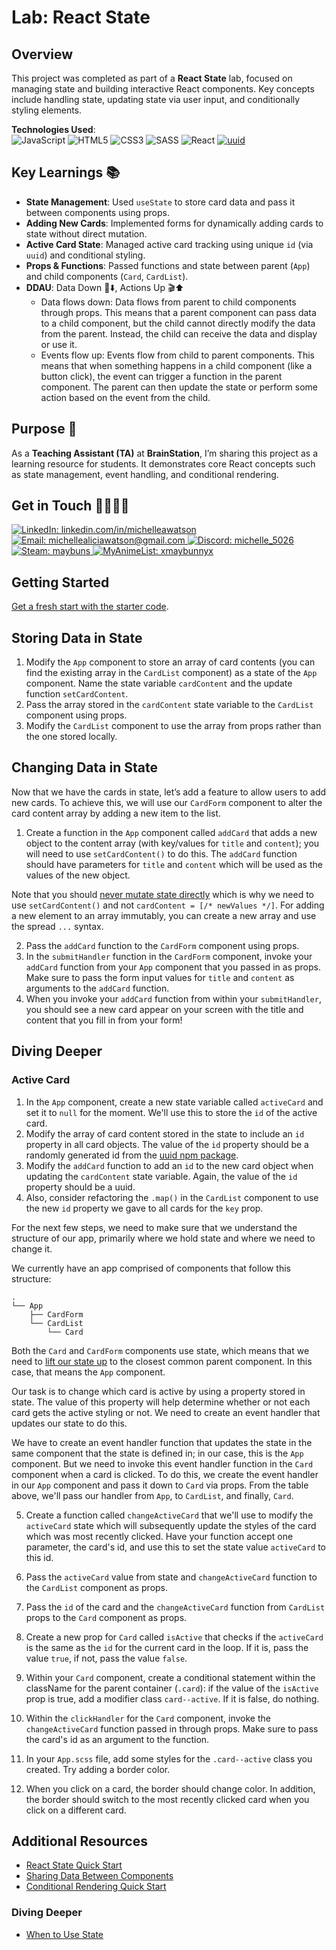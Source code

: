 # Lab: React State

## Overview

This project was completed as part of a **React State** lab, focused on managing state and building interactive React components. Key concepts include handling state, updating state via user input, and conditionally styling elements.

**Technologies Used**:  
![JavaScript](https://img.shields.io/badge/JavaScript-F7DF1E?style=for-the-badge&logo=javascript&logoColor=black)
![HTML5](https://img.shields.io/badge/HTML5-E34F26?style=for-the-badge&logo=html5&logoColor=white)
![CSS3](https://img.shields.io/badge/CSS3-1572B6?style=for-the-badge&logo=css3&logoColor=white)
![SASS](https://img.shields.io/badge/SASS-CC6699?style=for-the-badge&logo=sass&logoColor=white)
![React](https://img.shields.io/badge/React-61DAFB?style=for-the-badge&logo=react&logoColor=black)
[![uuid](https://img.shields.io/badge/uuid-v8.3.2-orange?style=flat)](https://www.npmjs.com/package/uuid)

## Key Learnings 📚

- **State Management**: Used `useState` to store card data and pass it between components using props.
- **Adding New Cards**: Implemented forms for dynamically adding cards to state without direct mutation.
- **Active Card State**: Managed active card tracking using unique `id` (via `uuid`) and conditional styling.
- **Props & Functions**: Passed functions and state between parent (`App`) and child components (`Card`, `CardList`).
- **DDAU**: Data Down 🔢⬇️, Actions Up 🎬⬆️
  - Data flows down: Data flows from parent to child components through props. This means that a parent component can pass data to a child component, but the child cannot directly modify the data from the parent. Instead, the child can receive the data and display or use it.
  - Events flow up: Events flow from child to parent components. This means that when something happens in a child component (like a button click), the event can trigger a function in the parent component. The parent can then update the state or perform some action based on the event from the child.

## Purpose 🎯

As a **Teaching Assistant (TA)** at **BrainStation**, I’m sharing this project as a learning resource for students. It demonstrates core React concepts such as state management, event handling, and conditional rendering.

## Get in Touch 🫱🏾‍🫲🏾

<p align="left">
<a href="https://www.linkedin.com/in/michelleawatson" target="_blank">
  <img src="https://img.shields.io/badge/LinkedIn-0A66C2?style=for-the-badge&logo=linkedin&logoColor=white" alt="LinkedIn: linkedin.com/in/michelleawatson" />
</a>
<a href="mailto:michellealiciawatson@gmail.com">
  <img src="https://img.shields.io/badge/Email-EA4335?style=for-the-badge&logo=gmail&logoColor=white" alt="Email: michellealiciawatson@gmail.com" />
</a>
<a href="https://discord.com/users/234360551742898176">
  <img src="https://img.shields.io/badge/Discord-5865F2?style=for-the-badge&logo=discord&logoColor=white" alt="Discord: michelle_5026" />
</a>
  <a href="https://steamcommunity.com/id/maybuns/">
  <img src="https://img.shields.io/badge/Steam-181717?style=for-the-badge&logo=steam&logoColor=white" alt="Steam: maybuns" />
</a>
  </a>
  <a href="https://myanimelist.net/profile/xmaybunnyx">
  <img src="https://img.shields.io/badge/MyAnimeList-2E51A2?style=for-the-badge&logo=MyAnimeList&logoColor=white" alt="MyAnimeList: xmaybunnyx" />
</a>
</p>

## Getting Started

[Get a fresh start with the starter code](./lab-react-state-starter.zip).

## Storing Data in State

1.  Modify the `App` component to store an array of card contents (you can find the existing array in the `CardList` component) as a state of the `App` component. Name the state variable `cardContent` and the update function `setCardContent`.
2.  Pass the array stored in the `cardContent` state variable to the `CardList` component using props.
3.  Modify the `CardList` component to use the array from props rather than the one stored locally.

## Changing Data in State

Now that we have the cards in state, let’s add a feature to allow users to add new cards. To achieve this, we will use our `CardForm` component to alter the card content array by adding a new item to the list.

1.  Create a function in the `App` component called `addCard` that adds a new object to the content array (with key/values for `title` and `content`); you will need to use `setCardContent()` to do this. The `addCard` function should have parameters for `title` and `content` which will be used as the values of the new object.

Note that you should [never mutate state directly](https://react.dev/learn/updating-arrays-in-state) which is why we need to use `setCardContent()` and not `cardContent = [/* newValues */]`. For adding a new element to an array immutably, you can create a new array and use the spread `...` syntax.

2.  Pass the `addCard` function to the `CardForm` component using props.
3.  In the `submitHandler` function in the `CardForm` component, invoke your `addCard` function from your `App` component that you passed in as props. Make sure to pass the form input values for `title` and `content` as arguments to the `addCard` function.
4.  When you invoke your `addCard` function from within your `submitHandler`, you should see a new card appear on your screen with the title and content that you fill in from your form!

## Diving Deeper

### Active Card

1.  In the `App` component, create a new state variable called `activeCard` and set it to `null` for the moment. We'll use this to store the `id` of the active card.
2.  Modify the array of card content stored in the state to include an `id` property in all card objects. The value of the `id` property should be a randomly generated id from the [uuid npm package](https://www.npmjs.com/package/uuid).
3.  Modify the `addCard` function to add an `id` to the new card object when updating the `cardContent` state variable. Again, the value of the `id` property should be a uuid.
4.  Also, consider refactoring the `.map()` in the `CardList` component to use the new `id` property we gave to all cards for the `key` prop.

For the next few steps, we need to make sure that we understand the structure of our app, primarily where we hold state and where we need to change it.

We currently have an app comprised of components that follow this structure:

    .
    └── App
        ├── CardForm
        └── CardList
            └── Card

Both the `Card` and `CardForm` components use state, which means that we need to [lift our state up](https://react.dev/learn/sharing-state-between-components) to the closest common parent component. In this case, that means the `App` component.

Our task is to change which card is active by using a property stored in state. The value of this property will help determine whether or not each card gets the active styling or not. We need to create an event handler that updates our state to do this.

We have to create an event handler function that updates the state in the same component that the state is defined in; in our case, this is the `App` component. But we need to invoke this event handler function in the `Card` component when a card is clicked. To do this, we create the event handler in our `App` component and pass it down to `Card` via props. From the table above, we'll pass our handler from `App`, to `CardList`, and finally, `Card`.

5.  Create a function called `changeActiveCard` that we'll use to modify the `activeCard` state which will subsequently update the styles of the card which was most recently clicked. Have your function accept one parameter, the card's id, and use this to set the state value `activeCard` to this id.
6.  Pass the `activeCard` value from state and `changeActiveCard` function to the `CardList` component as props.
7.  Pass the `id` of the card and the `changeActiveCard` function from `CardList` props to the `Card` component as props.
8.  Create a new prop for `Card` called `isActive` that checks if the `activeCard` is the same as the `id` for the current card in the loop. If it is, pass the value `true`, if not, pass the value `false`.
9.  Within your `Card` component, create a conditional statement within the className for the parent container (`.card`): if the value of the `isActive` prop is true, add a modifier class `card--active`. If it is false, do nothing.
10. Within the `clickHandler` for the `Card` component, invoke the `changeActiveCard` function passed in through props. Make sure to pass the card's id as an argument to the function.

11. In your `App.scss` file, add some styles for the `.card--active` class you created. Try adding a border color.

12. When you click on a card, the border should change color. In addition, the border should switch to the most recently clicked card when you click on a different card.

## Additional Resources

- [React State Quick Start](https://react.dev/learn#updating-the-screen)
- [Sharing Data Between Components](https://react.dev/learn#sharing-data-between-components)
- [Conditional Rendering Quick Start](https://react.dev/learn#conditional-rendering)

### Diving Deeper

- [When to Use State](https://react.dev/learn/state-a-components-memory)
